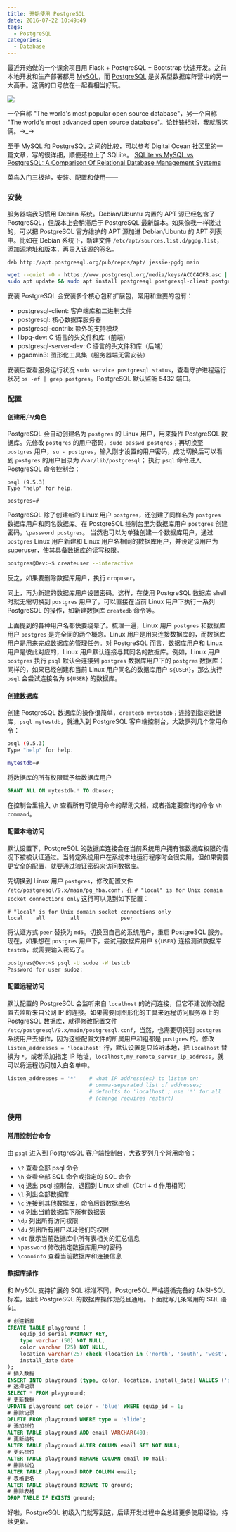 ```yaml
---
title: 开始使用 PostgreSQL
date: 2016-07-22 10:49:49
tags:
  - PostgreSQL
categories:
  - Database
---
```


最近开始做的一个课余项目用 Flask + PostgreSQL + Bootstrap 快速开发。之前本地开发和生产部署都用 [MySQL](https://www.mysql.com/)，而 [PostgreSQL](https://www.postgresql.org/) 是关系型数据库阵营中的另一大高手。这俩的口号放在一起看相当好玩。

<!-- more -->

![](https://o70e8d1kb.qnssl.com/mysql-vs-postgresql.png)

一个自称 "The world's most popular open source database"，另一个自称 "The world's most advanced open source database"。论针锋相对，我就服这俩。→\_→

至于 MySQL 和 PostgreSQL 之间的比较，可以参考 Digital Ocean 社区里的一篇文章，写的很详细，顺便还拉上了 SQLite。
[SQLite vs MySQL vs PostgreSQL: A Comparison Of Relational Database Management Systems](https://www.digitalocean.com/community/tutorials/sqlite-vs-mysql-vs-postgresql-a-comparison-of-relational-database-management-systems)

菜鸟入门三板斧，安装、配置和使用——

### 安装

服务器端我习惯用 Debian 系统。Debian/Ubuntu 内置的 APT 源已经包含了 PostgreSQL，但版本上会稍滞后于 PostgreSQL 最新版本。如果像我一样激进的，可以把 PostgreSQL 官方维护的 APT 源加进 Debian/Ubuntu 的 APT 列表中。比如在 Debian 系统下，新建文件 `/etc/apt/sources.list.d/pgdg.list`，添加源地址和版本，再导入该源的签名。

```
deb http://apt.postgresql.org/pub/repos/apt/ jessie-pgdg main
```

```bash
wget --quiet -O - https://www.postgresql.org/media/keys/ACCC4CF8.asc | sudo apt-key add -
sudo apt update && sudo apt install postgresql postgresql-client postgresql-contrib postgresql-server-dev
```

安装 PostgreSQL 会安装多个核心包和扩展包，常用和重要的包有：

* postgresql-client: 客户端库和二进制文件
* postgresql: 核心数据库服务器
* postgresql-contrib: 额外的支持模块
* libpq-dev: C 语言的头文件和库（前端）
* postgresql-server-dev: C 语言的头文件和库（后端）
* pgadmin3: 图形化工具集（服务器端无需安装）

安装后查看服务运行状况 `sudo service postgresql status`，查看守护进程运行状况 `ps -ef | grep postgres`。PostgreSQL 默认监听 5432 端口。

### 配置

#### 创建用户/角色

PostgreSQL 会自动创建名为 `postgres` 的 Linux 用户，用来操作 PostgreSQL 数据库。先修改 `postgres` 的用户密码，`sudo passwd postgres`；再切换至 `postgres` 用户，`su - postgres`，输入刚才设置的用户密码，成功切换后可以看到 `postgres` 的用户目录为 `/var/lib/postgresql`；
执行 `psql` 命令进入 PostgreSQL 命令控制台：

```
psql (9.5.3)
Type "help" for help.

postgres=# 
```

PostgreSQL 除了创建新的 Linux 用户 `postgres`，还创建了同样名为 `postgres` 数据库用户和同名数据库。在 PostgreSQL 控制台里为数据库用户 `postgres` 创建密码，`\password postgres`。
当然也可以为单独创建一个数据库用户，通过 `postgres` Linux 用户新建和 Linux 用户名相同的数据库用户，并设定该用户为 superuser，使其具备数据库的读写权限。

```bash
postgres@Dev:~$ createuser --interactive
```

反之，如果要删除数据库用户，执行 `dropuser`。

同上，再为新建的数据库用户设置密码。这样，在使用 PostgreSQL 数据库 shell 时就无需切换到 `postgres` 用户了，可以直接在当前 Linux 用户下执行一系列 PostgreSQL 的操作，如新建数据库 `createdb` 命令等。

上面提到的各种用户名都快要绕晕了。梳理一遍，Linux 用户 `postgres` 和数据库用户 `postgres` 是完全同的两个概念。Linux 用户是用来连接数据库的，而数据库用户是用来完成数据库的管理任务。对 PostgreSQL 而言，数据库用户和 Linux 用户是彼此对应的，Linux 用户默认连接与其同名的数据库。例如，Linux 用户 `postgres` 执行 `psql` 默认会连接到 `postgres` 数据库用户下的 `postgres` 数据库；同样的，如果已经创建和当前 Linux 用户同名的数据库用户 `${USER}`，那么执行 `psql` 会尝试连接名为 `${USER}` 的数据库。

#### 创建数据库

创建 PostgreSQL 数据库的操作很简单，`createdb mytestdb`；连接到指定数据库，`psql mytestdb`，就进入到 PostgreSQL 客户端控制台，大致罗列几个常用命令：

```bash
psql (9.5.3)
Type "help" for help.

mytestdb=#
```

将数据库的所有权限赋予给数据库用户

```sql
GRANT ALL ON mytestdb.* TO dbuser;
```

在控制台里输入 `\h` 查看所有可使用命令的帮助文档，或者指定要查询的命令 `\h command`。

#### 配置本地访问

默认设置下，PostgreSQL 的数据库连接会在当前系统用户拥有该数据库权限的情况下被被认证通过。当特定系统用户在系统本地运行程序时会很实用，但如果需要更安全的配置，就要通过验证密码来访问数据库。

先切换到 Linux 用户 `postgres`，修改配置文件 `/etc/postgresql/9.x/main/pg_hba.conf`，在 `# "local" is for Unix domain socket connections only` 这行可以见到如下配置：

```
# "local" is for Unix domain socket connections only
local    all        all             peer
```

将认证方式 `peer` 替换为 `md5`。切换回自己的系统用户，重启 PostgreSQL 服务。现在，如果想在 `postgres` 用户下，尝试用数据库用户 `${USER}` 连接测试数据库 `testdb`，就需要输入密码了。

```bash
postgres@Dev:~$ psql -U sudoz -W testdb 
Password for user sudoz:
```

#### 配置远程访问

默认配置的 PostgreSQL 会监听来自 `localhost` 的访问连接，但它不建议修改配置去监听来自公网 IP 的连接。如果需要同图形化的工具来远程访问服务器上的 PostgreSQL 数据库，就得修改配置文件 `/etc/postgresql/9.x/main/postgresql.conf`，当然，也需要切换到 `postgres` 系统用户去操作，因为这些配置文件的所属用户和组都是 `postgres` 的。修改 `listen_addresses = 'localhost'` 行，默认设置是只监听本地，把 `localhost` 替换为 `*`，或者添加指定 IP 地址，`localhost,my_remote_server_ip_address`，就可以将远程访问加入白名单中。

```python
listen_addresses = '*'    # what IP address(es) to listen on;
                          # comma-separated list of addresses;
                          # defaults to 'localhost'; use '*' for all
                          # (change requires restart)
```

### 使用

#### 常用控制台命令

由 `psql` 进入到 PostgreSQL 客户端控制台，大致罗列几个常用命令：

- `\?` 查看全部 psql 命令
- `\h` 查看全部 SQL 命令或指定的 SQL 命令
- `\q` 退出 psql 控制台，退回到 Linux shell（Ctrl + d 作用相同）
- `\l` 列出全部数据库 
- `\c` 连接到其他数据库，命令后跟数据库名
- `\d` 列出当前数据库下所有数据表
- `\dp` 列出所有访问权限
- `\du` 列出所有用户以及他们的权限
- `\dt` 展示当前数据库中所有表相关的汇总信息
- `\password` 修改指定数据库用户的密码
- `\conninfo` 查看当前数据库和连接信息

#### 数据库操作

和 MySQL 支持扩展的 SQL 标准不同，PostgreSQL 严格遵循完备的 ANSI-SQL 标准，因此 PostgreSQL 的数据库操作规范且通用。下面就写几条常用的 SQL 语句。

```sql
# 创建新表 
CREATE TABLE playground (
    equip_id serial PRIMARY KEY,
    type varchar (50) NOT NULL,
    color varchar (25) NOT NULL,
    location varchar(25) check (location in ('north', 'south', 'west', 'east', 'northeast', 'southeast', 'southwest', 'northwest')),
    install_date date
);
# 插入数据 
INSERT INTO playground (type, color, location, install_date) VALUES ('slide', 'blue', 'south', '2014-04-28');
# 选择记录 
SELECT * FROM playground;
# 更新数据 
UPDATE playground set color = 'blue' WHERE equip_id = 1;
# 删除记录 
DELETE FROM playground WHERE type = 'slide';
# 添加栏位 
ALTER TABLE playground ADD email VARCHAR(40);
# 更新结构 
ALTER TABLE playground ALTER COLUMN email SET NOT NULL;
# 更名栏位 
ALTER TABLE playground RENAME COLUMN email TO mail;
# 删除栏位 
ALTER TABLE playground DROP COLUMN email;
# 表格更名 
ALTER TABLE playground RENAME TO ground;
# 删除表格 
DROP TABLE IF EXISTS ground;
```

好啦，PostgreSQL 初级入门就写到这，后续开发过程中会总结更多使用经验，持续更新。